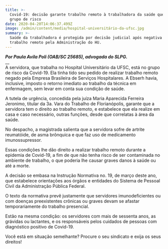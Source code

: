 ```yaml
---
title: >-
  Covid-19: decisão garante trabalho remoto à trabalhadora da saúde que está em
  grupo de risco
date: 2020-04-20T14:06:37.499Z
image: /admin/content/media/hospital-universitário-da-ufsc.jpg
summary: >-
  Saúde da trabalhadora é protegida por decisão judicial após negativa de
  trabalho remoto pela Administração do HU.
---
```

_**Por Paula Avila Poli (OAB/SC 25685), advogada do SLPG.**_\
__\
A servidora, que trabalha no Hospital Universitário da UFSC, está no grupo de risco da Covid-19. Ela tinha tido seu pedido de realizar trabalho remoto negado pela Empresa Brasileira de Serviços Hospitalares. A Ebserh havia, inclusive, imposto o retorno imediato ao trabalho da técnica em enfermagem, sem levar em conta sua condição de saúde. 

A tutela de urgência, concedida pela juíza Maria Aparecida Ferreira Jeronimo, titular da 3a. Vara do Trabalho de Florianópolis, garante que a servidora tem o direito ao trabalho remoto, e estabelece que ela realize em casa e caso necessário, outras funções, desde que correlatas à área da saúde. 

No despacho, a magistrada salienta que a servidora sofre de artrite reumatóide, de asma brônquica e que faz uso de medicamento imunossupressor. 

Essas condições lhe dão direito a realizar trabalho remoto durante a epidemia de Covid-19, a fim de que não tenha risco de ser contaminada no ambiente de trabalho, o que poderia lhe causar graves danos à saúde ou até a morte.

A decisão se embasa na Instrução Normativa no. 19, de março deste ano, que estabelece orientações aos órgãos e entidades do Sistema de Pessoal Civil da Administração Pública Federal. 

O texto da normativa prevê justamente que servidores imunodeficientes ou com doenças preexistentes crônicas ou graves devam se afastar temporariamente do trabalho presencial. 

Estão na mesma condição: os servidores com mais de sessenta anos, as grávidas ou lactantes, e os responsáveis pelos cuidados de pessoas com diagnóstico positivo de Covid-19.

Você está em situação semelhante? Procure o seu sindicato e exija os seus direitos!

